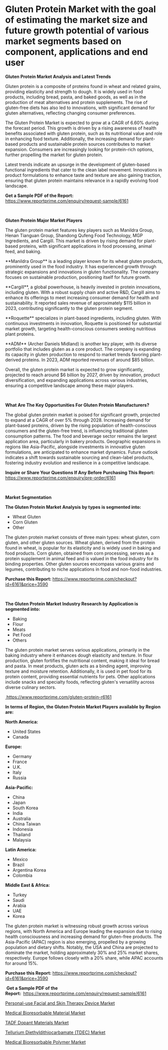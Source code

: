 <p><h1>Gluten Protein Market with the goal of estimating the market size and future growth potential of various market segments based on component, applications and end user</h1></p><p><strong>Gluten Protein Market Analysis and Latest Trends</strong></p>
<p><p>Gluten protein is a composite of proteins found in wheat and related grains, providing elasticity and strength to dough. It is widely used in food products, including bread, pasta, and baked goods, as well as in the production of meat alternatives and protein supplements. The rise of gluten-free diets has also led to innovations, with significant demand for gluten alternatives, reflecting changing consumer preferences.</p><p>The Gluten Protein Market is expected to grow at a CAGR of 6.60% during the forecast period. This growth is driven by a rising awareness of health benefits associated with gluten protein, such as its nutritional value and role in enhancing food texture. Additionally, the increasing demand for plant-based products and sustainable protein sources contributes to market expansion. Consumers are increasingly looking for protein-rich options, further propelling the market for gluten protein. </p><p>Latest trends indicate an upsurge in the development of gluten-based functional ingredients that cater to the clean label movement. Innovations in product formulations to enhance taste and texture are also gaining traction, ensuring that gluten protein maintains relevance in a rapidly evolving food landscape.</p></p>
<p><strong>Get a Sample PDF of the Report:&nbsp;</strong> <a href="https://www.reportprime.com/enquiry/request-sample/6161?utm_campaign=1734&utm_medium=2&utm_source=Github&utm_content=ia&utm_term=18102024&utm_id=gluten-protein">https://www.reportprime.com/enquiry/request-sample/6161</a></p>
<p>&nbsp;</p>
<p><strong>Gluten Protein Major Market Players</strong></p>
<p><p>The gluten protein market features key players such as Manildra Group, Henan Tianguan Group, Shandong Qufeng Food Technology, MGP Ingredients, and Cargill. This market is driven by rising demand for plant-based proteins, with significant applications in food processing, animal feed, and baking.</p><p>**Manildra Group** is a leading player known for its wheat gluten products, prominently used in the food industry. It has experienced growth through strategic expansions and innovations in gluten functionality. The company focuses on sustainable production, positioning itself for future growth.</p><p>**Cargill**, a global powerhouse, is heavily invested in protein innovations, including gluten. With a robust supply chain and active R&D, Cargill aims to enhance its offerings to meet increasing consumer demand for health and sustainability. It reported sales revenue of approximately $115 billion in 2023, contributing significantly to the gluten protein segment.</p><p>**Roquette** specializes in plant-based ingredients, including gluten. With continuous investments in innovation, Roquette is positioned for substantial market growth, targeting health-conscious consumers seeking nutritious plant proteins. </p><p>**ADM** (Archer Daniels Midland) is another key player, with its diverse portfolio that includes gluten as a core product. The company is expanding its capacity in gluten production to respond to market trends favoring plant-derived proteins. In 2023, ADM reported revenues of around $85 billion.</p><p>Overall, the gluten protein market is expected to grow significantly, projected to reach around $6 billion by 2027, driven by innovation, product diversification, and expanding applications across various industries, ensuring a competitive landscape among these major players.</p></p>
<p>&nbsp;</p>
<p><strong>What Are The Key Opportunities For Gluten Protein Manufacturers?</strong></p>
<p><p>The global gluten protein market is poised for significant growth, projected to expand at a CAGR of over 5% through 2028. Increasing demand for plant-based proteins, driven by the rising population of health-conscious consumers and the gluten-free trend, is influencing traditional gluten consumption patterns. The food and beverage sector remains the largest application area, particularly in bakery products. Geographic expansions in regions like Asia-Pacific, alongside investments in innovative gluten formulations, are anticipated to enhance market dynamics. Future outlook indicates a shift towards sustainable sourcing and clean-label products, fostering industry evolution and resilience in a competitive landscape.</p></p>
<p><strong>Inquire or Share Your Questions If Any Before Purchasing This Report:</strong> <a href="https://www.reportprime.com/enquiry/pre-order/6161?utm_campaign=1734&utm_medium=2&utm_source=Github&utm_content=ia&utm_term=18102024&utm_id=gluten-protein">https://www.reportprime.com/enquiry/pre-order/6161</a></p>
<p>&nbsp;</p>
<p><strong>Market Segmentation</strong></p>
<p><strong>The Gluten Protein Market Analysis by types is segmented into:</strong></p>
<p><ul><li>Wheat Gluten</li><li>Corn Gluten</li><li>Other</li></ul></p>
<p><p>The gluten protein market consists of three main types: wheat gluten, corn gluten, and other gluten sources. Wheat gluten, derived from the protein found in wheat, is popular for its elasticity and is widely used in baking and food products. Corn gluten, obtained from corn processing, serves as a protein supplement in animal feed and is valued in the food industry for its binding properties. Other gluten sources encompass various grains and legumes, contributing to niche applications in food and non-food industries.</p></p>
<p><strong>Purchase this Report:&nbsp;</strong><a href="https://www.reportprime.com/checkout?id=6161&price=3590&utm_campaign=1734&utm_medium=2&utm_source=Github&utm_content=ia&utm_term=18102024&utm_id=gluten-protein">https://www.reportprime.com/checkout?id=6161&price=3590</a></p>
<p>&nbsp;</p>
<p><strong>The Gluten Protein Market Industry Research by Application is segmented into:</strong></p>
<p><ul><li>Baking</li><li>Flour</li><li>Meats</li><li>Pet Food</li><li>Others</li></ul></p>
<p><p>The gluten protein market serves various applications, primarily in the baking industry where it enhances dough elasticity and texture. In flour production, gluten fortifies the nutritional content, making it ideal for bread and pasta. In meat products, gluten acts as a binding agent, improving texture and moisture retention. Additionally, it is used in pet food for its protein content, providing essential nutrients for pets. Other applications include snacks and specialty foods, reflecting gluten's versatility across diverse culinary sectors.</p></p>
<p><a href="https://www.reportprime.com/gluten-protein-r6161?utm_campaign=1734&utm_medium=2&utm_source=Github&utm_content=ia&utm_term=18102024&utm_id=gluten-protein">&nbsp;https://www.reportprime.com/gluten-protein-r6161</a></p>
<p><strong>In terms of Region, the Gluten Protein Market Players available by Region are:</strong></p>
<p>
    <p> <strong> North America: </strong>
        <ul>
            <li>United States</li>
            <li>Canada</li>
        </ul>
        </p> 
    <p> <strong> Europe: </strong>
        <ul>
            <li>Germany</li>
            <li>France</li>
            <li>U.K.</li>
            <li>Italy</li>
            <li>Russia</li>
        </ul>
        </p> 
    <p> <strong> Asia-Pacific: </strong>
        <ul>
            <li>China</li>
            <li>Japan</li>
            <li>South Korea</li>
            <li>India</li>
            <li>Australia</li>
            <li>China Taiwan</li>
            <li>Indonesia</li>
            <li>Thailand</li>
            <li>Malaysia</li>
        </ul>
        </p> 
    <p> <strong> Latin America: </strong>
        <ul>
            <li>Mexico</li>
            <li>Brazil</li>
            <li>Argentina Korea</li>
            <li>Colombia</li>
        </ul>
        </p> 
    <p> <strong> Middle East & Africa: </strong>
        <ul>
            <li>Turkey</li>
            <li>Saudi</li>
            <li>Arabia</li>
            <li>UAE</li>
            <li>Korea</li>
        </ul>
    </p>
    </p>
<p><p>The gluten protein market is witnessing robust growth across various regions, with North America and Europe leading the expansion due to rising health consciousness and increasing demand for gluten-free products. The Asia-Pacific (APAC) region is also emerging, propelled by a growing population and dietary shifts. Notably, the USA and China are projected to dominate the market, holding approximately 30% and 25% market shares, respectively. Europe follows closely with a 20% share, while APAC accounts for around 15%.</p></p>
<p><strong>Purchase this Report: </strong><a href="https://www.reportprime.com/checkout?id=6161&price=3590&utm_campaign=1734&utm_medium=2&utm_source=Github&utm_content=ia&utm_term=18102024&utm_id=gluten-protein">https://www.reportprime.com/checkout?id=6161&price=3590</a></p>
<p>&nbsp;<strong>Get a Sample PDF of the Report:&nbsp;&nbsp;</strong><a href="https://www.reportprime.com/enquiry/request-sample/6161?utm_campaign=1734&utm_medium=2&utm_source=Github&utm_content=ia&utm_term=18102024&utm_id=gluten-protein">https://www.reportprime.com/enquiry/request-sample/6161</a></p>
<p><strong></strong></p>
<p><p><a href="https://www.linkedin.com/pulse/future-ready-strategic-insights-global-personal-use-facial-skin-glhsf?utm_campaign=1734&utm_medium=2&utm_source=Github&utm_content=ia&utm_term=18102024&utm_id=gluten-protein">Personal-use Facial and Skin Therapy Device Market</a></p><p><a href="https://www.linkedin.com/pulse/market-leaders-laggards-global-medical-bioresorbable-material-2tasc?utm_campaign=1734&utm_medium=2&utm_source=Github&utm_content=ia&utm_term=18102024&utm_id=gluten-protein">Medical Bioresorbable Material Market</a></p><p><a href="https://www.linkedin.com/pulse/tadf-dopant-materials-market-navigating-challenges-unlocking-a4t3c?utm_campaign=1734&utm_medium=2&utm_source=Github&utm_content=ia&utm_term=18102024&utm_id=gluten-protein">TADF Dopant Materials Market</a></p><p><a href="https://www.linkedin.com/pulse/tellurium-diethyldithiocarbamate-tdec-market-penetration-strategies-lg6gc?utm_campaign=1734&utm_medium=2&utm_source=Github&utm_content=ia&utm_term=18102024&utm_id=gluten-protein">Tellurium Diethyldithiocarbamate (TDEC) Market</a></p><p><a href="https://www.linkedin.com/pulse/medical-bioresorbable-polymer-market-evolution-regional-adaptations-ywrxc?utm_campaign=1734&utm_medium=2&utm_source=Github&utm_content=ia&utm_term=18102024&utm_id=gluten-protein">Medical Bioresorbable Polymer Market</a></p></p>